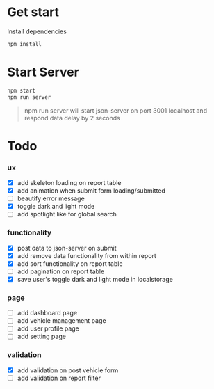 # Get start

Install dependencies

```bash
npm install
```

# Start Server

```bash
npm start
npm run server
```

> npm run server will start json-server on port 3001 localhost and respond data delay by 2 seconds

# Todo

### ux

- [x] add skeleton loading on report table
- [x] add animation when submit form loading/submitted
- [ ] beautify error message
- [x] toggle dark and light mode
- [ ] add spotlight like for global search

### functionality

- [x] post data to json-server on submit
- [x] add remove data functionality from within report
- [x] add sort functionality on report table
- [ ] add pagination on report table
- [x] save user's toggle dark and light mode in localstorage

### page

- [ ] add dashboard page
- [ ] add vehicle management page
- [ ] add user profile page
- [ ] add setting page

### validation

- [x] add validation on post vehicle form
- [ ] add validation on report filter
